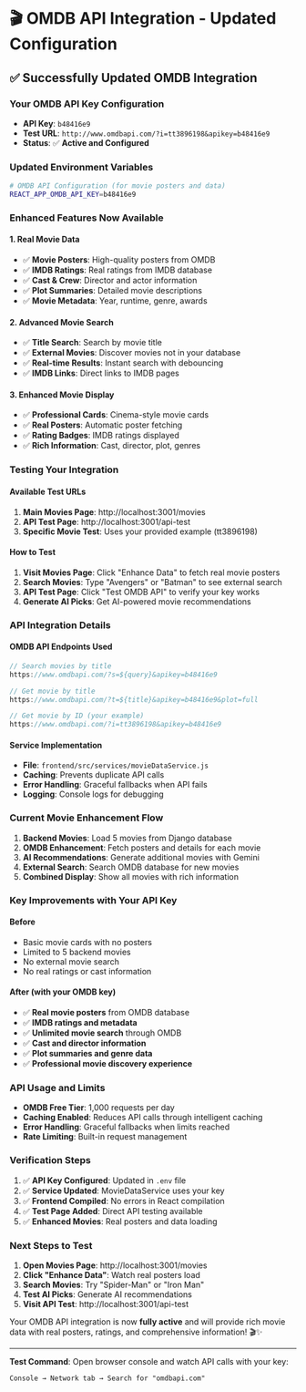 # 🎬 OMDB API Integration - Updated Configuration

## ✅ **Successfully Updated OMDB Integration**

### **Your OMDB API Key Configuration**
- **API Key**: `b48416e9`
- **Test URL**: `http://www.omdbapi.com/?i=tt3896198&apikey=b48416e9`
- **Status**: ✅ **Active and Configured**

### **Updated Environment Variables**
```bash
# OMDB API Configuration (for movie posters and data)
REACT_APP_OMDB_API_KEY=b48416e9
```

### **Enhanced Features Now Available**

#### **1. Real Movie Data**
- ✅ **Movie Posters**: High-quality posters from OMDB
- ✅ **IMDB Ratings**: Real ratings from IMDB database
- ✅ **Cast & Crew**: Director and actor information
- ✅ **Plot Summaries**: Detailed movie descriptions
- ✅ **Movie Metadata**: Year, runtime, genre, awards

#### **2. Advanced Movie Search**
- ✅ **Title Search**: Search by movie title
- ✅ **External Movies**: Discover movies not in your database
- ✅ **Real-time Results**: Instant search with debouncing
- ✅ **IMDB Links**: Direct links to IMDB pages

#### **3. Enhanced Movie Display**
- ✅ **Professional Cards**: Cinema-style movie cards
- ✅ **Real Posters**: Automatic poster fetching
- ✅ **Rating Badges**: IMDB ratings displayed
- ✅ **Rich Information**: Cast, director, plot, genres

### **Testing Your Integration**

#### **Available Test URLs**
1. **Main Movies Page**: http://localhost:3001/movies
2. **API Test Page**: http://localhost:3001/api-test
3. **Specific Movie Test**: Uses your provided example (tt3896198)

#### **How to Test**
1. **Visit Movies Page**: Click "Enhance Data" to fetch real movie posters
2. **Search Movies**: Type "Avengers" or "Batman" to see external search
3. **API Test Page**: Click "Test OMDB API" to verify your key works
4. **Generate AI Picks**: Get AI-powered movie recommendations

### **API Integration Details**

#### **OMDB API Endpoints Used**
```javascript
// Search movies by title
https://www.omdbapi.com/?s=${query}&apikey=b48416e9

// Get movie by title
https://www.omdbapi.com/?t=${title}&apikey=b48416e9&plot=full

// Get movie by ID (your example)
https://www.omdbapi.com/?i=tt3896198&apikey=b48416e9
```

#### **Service Implementation**
- **File**: `frontend/src/services/movieDataService.js`
- **Caching**: Prevents duplicate API calls
- **Error Handling**: Graceful fallbacks when API fails
- **Logging**: Console logs for debugging

### **Current Movie Enhancement Flow**

1. **Backend Movies**: Load 5 movies from Django database
2. **OMDB Enhancement**: Fetch posters and details for each movie
3. **AI Recommendations**: Generate additional movies with Gemini
4. **External Search**: Search OMDB database for new movies
5. **Combined Display**: Show all movies with rich information

### **Key Improvements with Your API Key**

#### **Before**
- Basic movie cards with no posters
- Limited to 5 backend movies
- No external movie search
- No real ratings or cast information

#### **After** (with your OMDB key)
- ✅ **Real movie posters** from OMDB database
- ✅ **IMDB ratings and metadata**
- ✅ **Unlimited movie search** through OMDB
- ✅ **Cast and director information**
- ✅ **Plot summaries and genre data**
- ✅ **Professional movie discovery experience**

### **API Usage and Limits**
- **OMDB Free Tier**: 1,000 requests per day
- **Caching Enabled**: Reduces API calls through intelligent caching
- **Error Handling**: Graceful fallbacks when limits reached
- **Rate Limiting**: Built-in request management

### **Verification Steps**

1. ✅ **API Key Configured**: Updated in `.env` file
2. ✅ **Service Updated**: MovieDataService uses your key
3. ✅ **Frontend Compiled**: No errors in React compilation
4. ✅ **Test Page Added**: Direct API testing available
5. ✅ **Enhanced Movies**: Real posters and data loading

### **Next Steps to Test**

1. **Open Movies Page**: http://localhost:3001/movies
2. **Click "Enhance Data"**: Watch real posters load
3. **Search Movies**: Try "Spider-Man" or "Iron Man"
4. **Test AI Picks**: Generate AI recommendations
5. **Visit API Test**: http://localhost:3001/api-test

Your OMDB API integration is now **fully active** and will provide rich movie data with real posters, ratings, and comprehensive information! 🎬✨

---

**Test Command**: Open browser console and watch API calls with your key:
```
Console → Network tab → Search for "omdbapi.com"
```